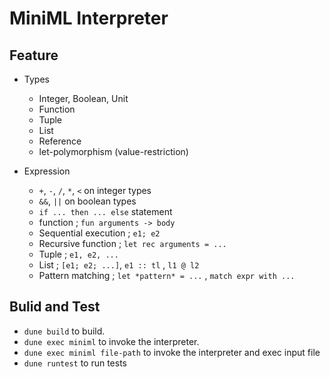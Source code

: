 # MiniML Interpreter

## Feature

- Types
  - Integer, Boolean, Unit
  - Function
  - Tuple
  - List
  - Reference
  - let-polymorphism (value-restriction)

- Expression
  - `+`, `-`, `/`, `*`, `<` on integer types
  - `&&`, `||` on boolean types
  - `if ... then ... else` statement
  - function ; `fun arguments -> body`
  - Sequential execution ; `e1; e2`
  - Recursive function ; `let rec arguments = ...`
  - Tuple ; `e1, e2, ...`
  - List ; `[e1; e2; ...]`, `e1 :: tl` , `l1 @ l2`
  - Pattern matching ; `let *pattern* = ...` , `match expr with ...`


## Bulid and Test
- `dune build` to build.
- `dune exec miniml` to invoke the interpreter.
- `dune exec miniml file-path` to invoke the interpreter and exec input file
- `dune runtest` to run tests


